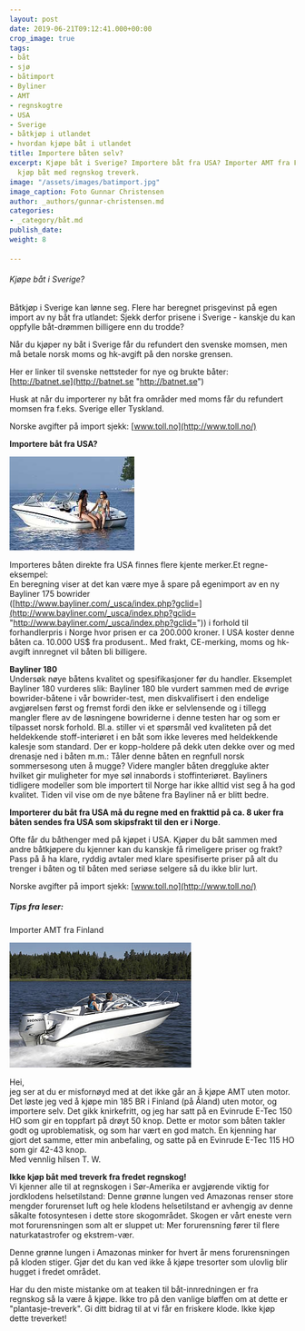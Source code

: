 ```yaml
---
layout: post
date: 2019-06-21T09:12:41.000+00:00
crop_image: true
tags:
- båt
- sjø
- båtimport
- Byliner
- AMT
- regnskogtre
- USA
- Sverige
- båtkjøp i utlandet
- hvordan kjøpe båt i utlandet
title: Importere båten selv?
excerpt: Kjøpe båt i Sverige? Importere båt fra USA? Importer AMT fra Finland? Ikke
  kjøp båt med regnskog treverk.
image: "/assets/images/batimport.jpg"
image_caption: Foto Gunnar Christensen
author: _authors/gunnar-christensen.md
categories:
- _category/båt.md
publish_date: 
weight: 8

---
```

###### Kjøpe båt i Sverige?

Båtkjøp i Sverige kan lønne seg. Flere har beregnet prisgevinst på egen import av ny båt fra utlandet: Sjekk derfor prisene i Sverige - kanskje du kan oppfylle båt-drømmen billigere enn du trodde?

Når du kjøper ny båt i Sverige får du refundert den svenske momsen, men må betale norsk moms og hk-avgift på den norske grensen.

Her er linker til svenske nettsteder for nye og brukte båter:  
[http://batnet.se](http://batnet.se "http://batnet.se")

Husk at når du importerer ny båt fra områder med moms får du refundert momsen fra f.eks. Sverige eller Tyskland.

Norske avgifter på import sjekk: [www.toll.no](http://www.toll.no/)

**Importere båt fra USA?**

![](/assets/images/bayliner177.jpg)

Importeres båten direkte fra USA finnes flere kjente merker.Et regne-eksempel:  
En beregning viser at det kan være mye å spare på egenimport av en ny Bayliner 175 bowrider  
([http://www.bayliner.com/_usca/index.php?gclid=](http://www.bayliner.com/_usca/index.php?gclid= "http://www.bayliner.com/_usca/index.php?gclid=")) i forhold til forhandlerpris i Norge hvor prisen er ca 200.000 kroner. I USA koster denne båten ca. 10.000 US$ fra produsent.. Med frakt, CE-merking, moms og hk-avgift innregnet vil båten bli billigere.

**Bayliner 180**  
Undersøk nøye båtens kvalitet og spesifikasjoner før du handler. Eksemplet Bayliner 180 vurderes slik: Bayliner 180 ble vurdert sammen med de øvrige bowrider-båtene i vår bowrider-test, men diskvalifisert i den endelige avgjørelsen først og fremst fordi den ikke er selvlensende og i tillegg mangler flere av de løsningene bowriderne i denne testen har og som er tilpasset norsk forhold. Bl.a. stiller vi et spørsmål ved kvaliteten på det heldekkende stoff-interiøret i en båt som ikke leveres med heldekkende kalesje som standard. Der er kopp-holdere på dekk uten dekke over og med drenasje ned i båten m.m.: Tåler denne båten en regnfull norsk sommersesong uten å mugge? Videre mangler båten dreggluke akter hvilket gir muligheter for mye søl innabords i stoffinteriøret. Bayliners tidligere modeller som ble importert til Norge har ikke alltid vist seg å ha god kvalitet. Tiden vil vise om de nye båtene fra Bayliner nå er blitt bedre.

**Importerer du båt fra USA må du regne med en frakttid på ca. 8 uker fra båten sendes fra USA som skipsfrakt til den er i Norge**.

Ofte får du båthenger med på kjøpet i USA. Kjøper du båt sammen med andre båtkjøpere du kjenner kan du kanskje få rimeligere priser og frakt? Pass på å ha klare, ryddig avtaler med klare spesifiserte priser på alt du trenger i båten og til båten med seriøse selgere så du ikke blir lurt.

Norske avgifter på import sjekk: [www.toll.no](http://www.toll.no/)

##### Tips fra leser:

Importer AMT fra Finland

![](/assets/images/amt185br.2.jpg)

Hei,  
jeg ser at du er misfornøyd med at det ikke går an å kjøpe AMT uten motor. Det løste jeg ved å kjøpe min 185 BR i Finland (på Åland) uten motor, og importere selv. Det gikk knirkefritt, og jeg har satt på en Evinrude E-Tec 150 HO som gir en toppfart på drøyt 50 knop. Dette er motor som båten takler godt og uproblematisk, og som har vært en god match. En kjenning har gjort det samme, etter min anbefaling, og satte på en Evinrude E-Tec 115 HO som gir 42-43 knop.  
Med vennlig hilsen T. W.

**Ikke kjøp båt med treverk fra fredet regnskog!**  
Vi kjenner alle til at regnskogen i Sør-Amerika er avgjørende viktig for jordklodens helsetilstand: Denne grønne lungen ved Amazonas renser store mengder forurenset luft og hele klodens helsetilstand er avhengig av denne såkalte fotosyntesen i dette store skogområdet. Skogen er vårt eneste vern mot forurensningen som alt er sluppet ut: Mer forurensning fører til flere naturkatastrofer og ekstrem-vær.

Denne grønne lungen i Amazonas minker for hvert år mens forurensningen på kloden stiger. Gjør det du kan ved ikke å kjøpe tresorter som ulovlig blir hugget i fredet området.

Har du den miste mistanke om at teaken til båt-innredningen er fra regnskog så la være å kjøpe. Ikke tro på den vanlige bløffen om at dette er "plantasje-treverk". Gi ditt bidrag til at vi får en friskere klode. Ikke kjøp dette treverket!